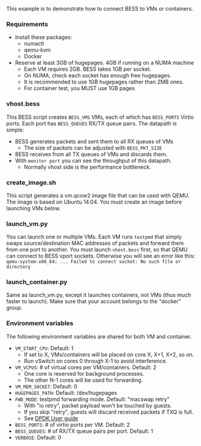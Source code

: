 This example is to demonstrate how to connect BESS to VMs or containers.

### Requirements

* Install these packages:
  * numactl
  * qemu-kvm
  * Docker
* Reserve at least 3GB of hugepages. 4GB if running on a NUMA machine
  * Each VM requires 2GB. BESS takes 1GB per socket.
  * On NUMA, check each socket has enough free hugepages.
  * It is recommended to use 1GB hugepages rather than 2MB ones.
  * For container test, you MUST use 1GB pages


### vhost.bess

This BESS script creates `BESS_VMS` VMs, each of which has `BESS_PORTS` Virtio
ports. Each port has `BESS_QUEUES` RX/TX queue pairs. The datapath is simple:
* BESS generates packets and sent them to all RX queues of VMs
  * The size of packets can be adjusted with `BESS_PKT_SIZE`
* BESS receives from all TX queues of VMs and discards them.
* With `monitor port` you can see the throughput of this datapath.
  * Normally vhost side is the performance bottleneck.


### create\_image.sh

This script generates a vm.qcow2 image file that can be used with QEMU.
The image is based on Ubuntu 14.04. You must create an image before launching
VMs below.


### launch\_vm.py

You can launch one or multiple VMs. Each VM runs `testpmd` that simply swaps
source/destination MAC addresses of packets and forward them from one port to
another. You must launch `vhost.bess` first, so that QEMU can connect to BESS
vport sockets. Otherwise you will see an error like this:
`qemu-system-x86_64: ... Failed to connect socket: No such file or directory`


### launch\_container.py

Same as launch\_vm.py, except it launches containers, not VMs (thus much faster
to launch). Make sure that your account belongs to the "docker" group.


### Environment variables

The following environment variables are shared for both VM and container.
* `VM_START_CPU`: Default: 1
  * If set to X, VMs/containers will be placed on core X, X+1, X+2, so on.
  * Run vSwitch on cores 0 through X-1 to avoid interference.
* `VM_VCPUS`: # of virtual cores per VM/containers. Default: 2
  * One core is reserved for background processes.
  * The other N-1 cores will be used for forwarding.
* `VM_MEM_SOCKET`: Default: 0
* `HUGEPAGES_PATH`: Default: /dev/hugepages
* `FWD_MODE`: testpmd forwarding mode. Default: "macswap retry"
  * With "io retry", packet payload won't be touched by guests.
  * If you skip "retry", guests will discard received packets if TXQ is full.
  * See [DPDK User guide](http://dpdk.org/doc/guides/testpmd_app_ug/index.html)
* `BESS_PORTS`: # of virtio ports per VM. Default: 2
* `BESS_QUEUES`: # of RX/TX queue pairs per port. Default: 1
* `VERBOSE`: Default: 0
